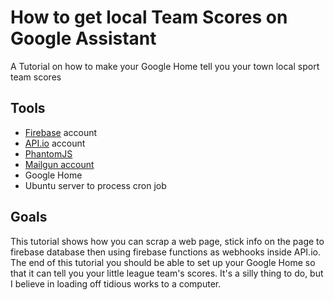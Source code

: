 # How to get local Team Scores on Google Assistant
A Tutorial on how to make your Google Home tell you your town local sport team scores

## Tools 

* [Firebase](https://firebase.google.com) account
* [API.io](https://api.io) account
* [PhantomJS](http://phantomjs.org/)
* [Mailgun account](https://mailgun.com)
* Google Home
* Ubuntu server to process cron job

## Goals

This tutorial shows how you can scrap a web page, stick info on the page to firebase database then using firebase functions as webhooks inside API.io. The end of this tutorial you should be able to set up your Google Home so that it can tell you your little league team's scores. It's a silly thing to do, but I believe in loading off tidious works to a computer.

